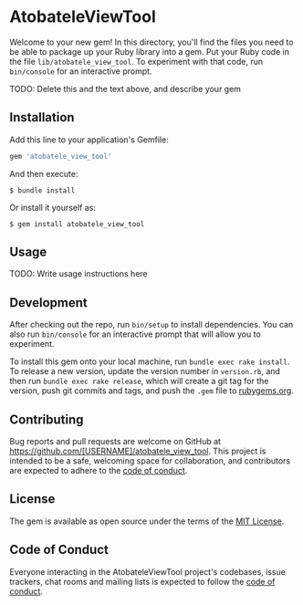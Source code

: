 # AtobateleViewTool

Welcome to your new gem! In this directory, you'll find the files you need to be able to package up your Ruby library into a gem. Put your Ruby code in the file `lib/atobatele_view_tool`. To experiment with that code, run `bin/console` for an interactive prompt.

TODO: Delete this and the text above, and describe your gem

## Installation

Add this line to your application's Gemfile:

```ruby
gem 'atobatele_view_tool'
```

And then execute:

    $ bundle install

Or install it yourself as:

    $ gem install atobatele_view_tool

## Usage

TODO: Write usage instructions here

## Development

After checking out the repo, run `bin/setup` to install dependencies. You can also run `bin/console` for an interactive prompt that will allow you to experiment.

To install this gem onto your local machine, run `bundle exec rake install`. To release a new version, update the version number in `version.rb`, and then run `bundle exec rake release`, which will create a git tag for the version, push git commits and tags, and push the `.gem` file to [rubygems.org](https://rubygems.org).

## Contributing

Bug reports and pull requests are welcome on GitHub at https://github.com/[USERNAME]/atobatele_view_tool. This project is intended to be a safe, welcoming space for collaboration, and contributors are expected to adhere to the [code of conduct](https://github.com/[USERNAME]/atobatele_view_tool/blob/master/CODE_OF_CONDUCT.md).


## License

The gem is available as open source under the terms of the [MIT License](https://opensource.org/licenses/MIT).

## Code of Conduct

Everyone interacting in the AtobateleViewTool project's codebases, issue trackers, chat rooms and mailing lists is expected to follow the [code of conduct](https://github.com/[USERNAME]/atobatele_view_tool/blob/master/CODE_OF_CONDUCT.md).
